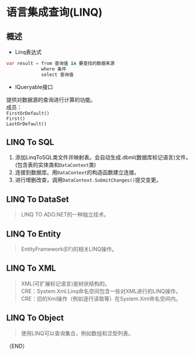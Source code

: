 # 语言集成查询(LINQ)    

## 概述    

- Linq表达式    

```C#  
var result = from 查询值 in 要查找的数据来源  
             where 条件  
             select 查询值  
```  

- IQueryable接口    

提供对数据源的查询进行计算的功能。  
成员：  
`FirstOrDefault()`  
`First()`  
`LastOrDefault()`  


## LINQ To SQL    

1. 添加LinqToSQL类文件并映射表。会自动生成.dbml(数据库标记语言)文件。(包含表的实体类和`DataContext`类)    
2. 连接到数据库。用`DataContext`的构造函数建立连接。   
3. 进行增删改查，调用`DataContext.SubmitChanges()`提交变更。  


## LINQ To DataSet    

> LINQ TO ADO.NET的一种独立技术。    

## LINQ To Entity    

> EntityFramework(EF)的相关LINQ操作。    

## LINQ To XML    

> XML(可扩展标记语言)是树状结构的。    
> CRE：System.Xml.Linq命名空间包含一些对XML进行的LINQ操作。    
> CRE：旧的Xml操作（例如逐行读取等）在System.Xml命名空间内。  

## LINQ To Object    

> 使用LINQ可以查询集合，例如数组和泛型列表。    


（END）    